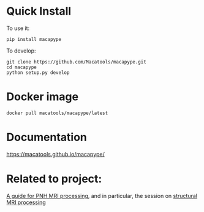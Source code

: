 # Quick Install
To use it:
```shell
pip install macapype
```

To develop:
```shell
git clone https://github.com/Macatools/macapype.git
cd macapype
python setup.py develop
```

# Docker image
```shell
docker pull macatools/macapype/latest
```

# Documentation

https://macatools.github.io/macapype/

# Related to project:

[A guide for PNH MRI processing](https://github.com/PRIME-RE/prime-re.github.io/wiki), and in particular, the session on [structural MRI processing](https://github.com/PRIME-RE/prime-re.github.io/wiki/Structural-processing)
